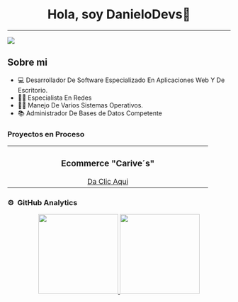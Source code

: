 <div align="center">
<h1 align="center">Hola, soy DanieloDevs</em>👋</h1>
</div>
<hr>
<img src="https://i.imgur.com/Md3JzNf.jpg">



## Sobre mi

- 💻 Desarrollador De Software Especializado En Aplicaciones Web Y De Escritorio.
- 👨‍💻 Especialista En Redes
- 🧑‍💻 Manejo De Varios Sistemas Operativos.
- 📚 Administrador De Bases de Datos Competente

### Proyectos en Proceso

<table>
  <tr>
    <td width="50%">
      <h3 align="center">Ecommerce "Carive´s"</h3>
      <div align="center">
        <a href="https://cariveshop.shop/" target"_blank">Da Clic Aqui</a>
      </td>
  </tr>
</table>

### ⚙️ &nbsp;GitHub Analytics

<p align="center">
<a href="https://github.com/DanieloDevs">
  <img height="180em" src="https://github-readme-stats-eight-theta.vercel.app/api?username=DanieloDevs&show_icons=true&theme=algolia&include_all_commits=true&count_private=true"/>
  <img height="180em" src="https://github-readme-stats-eight-theta.vercel.app/api/top-langs/?username=DanieloDevs&layout=compact&langs_count=8&theme=algolia"/>
</a>
</p>
